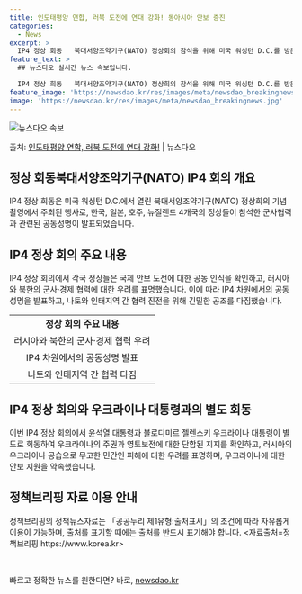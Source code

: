 ```yaml
---
title: 인도태평양 연합, 러북 도전에 연대 강화! 동아시아 안보 증진
categories:
  - News
excerpt: >
  IP4 정상 회동   북대서양조약기구(NATO) 정상회의 참석을 위해 미국 워싱턴 D.C.를 방문 중인 윤석…
feature_text: >
  ## 뉴스다오 실시간 뉴스 속보입니다.

  IP4 정상 회동   북대서양조약기구(NATO) 정상회의 참석을 위해 미국 워싱턴 D.C.를 방문 중인 윤석…
feature_image: 'https://newsdao.kr/res/images/meta/newsdao_breakingnews.jpg'
image: 'https://newsdao.kr/res/images/meta/newsdao_breakingnews.jpg'
---
```


![뉴스다오 속보](https://newsdao.kr/res/images/meta/newsdao_breakingnews.jpg)

<p>출처: <a href="https://newsdao.kr/4775" rel="dofollow">인도태평양 연합, 러북 도전에 연대 강화!</a> | 뉴스다오</p>

<h2 data-ke-size="size26">정상 회동북대서양조약기구(NATO) IP4 회의 개요</h2>
<p data-ke-size="size16">IP4 정상 회동은 미국 워싱턴 D.C.에서 열린 북대서양조약기구(NATO) 정상회의 기념 촬영에서 주최된 행사로, 한국, 일본, 호주, 뉴질랜드 4개국의 정상들이 참석한 군사협력과 관련된 공동성명이 발표되었습니다.</p>

<h2 data-ke-size="size26">IP4 정상 회의 주요 내용</h2>
<p data-ke-size="size16">IP4 정상 회의에서 각국 정상들은 국제 안보 도전에 대한 공동 인식을 확인하고, 러시아와 북한의 군사·경제 협력에 대한 우려를 표명했습니다. 이에 따라 IP4 차원에서의 공동성명을 발표하고, 나토와 인태지역 간 협력 진전을 위해 긴밀한 공조를 다짐했습니다.</p>

<table>
  <tr>
    <td style="text-align: center; height: 17px;"><b>정상 회의 주요 내용</b></td>
  </tr>
  <tr>
    <td style="text-align: center; height: 17px;">러시아와 북한의 군사·경제 협력 우려</td>
  </tr>
  <tr>
    <td style="text-align: center; height: 17px;">IP4 차원에서의 공동성명 발표</td>
  </tr>
  <tr>
    <td style="text-align: center; height: 17px;">나토와 인태지역 간 협력 다짐</td>
  </tr>
</table>

<h2 data-ke-size="size26">IP4 정상 회의와 우크라이나 대통령과의 별도 회동</h2>
<p data-ke-size="size16">이번 IP4 정상 회의에서 윤석열 대통령과 볼로디미르 젤렌스키 우크라이나 대통령이 별도로 회동하여 우크라이나의 주권과 영토보전에 대한 단합된 지지를 확인하고, 러시아의 우크라이나 공습으로 무고한 민간인 피해에 대한 우려를 표명하며, 우크라이나에 대한 안보 지원을 약속했습니다.</p>

<h2 data-ke-size="size26">정책브리핑 자료 이용 안내</h2>
<p data-ke-size="size16">정책브리핑의 정책뉴스자료는 「공공누리 제1유형:출처표시」의 조건에 따라 자유롭게 이용이 가능하며, 출처를 표기할 때에는 출처를 반드시 표기해야 합니다. <자료출처=정책브리핑 https://www.korea.kr></p>
<p data-ke-size="size16">&nbsp;</p> 

빠르고 정확한 뉴스를 원한다면? 바로, <a href="https://newsdao.kr" rel="dofollow">newsdao.kr</a>


